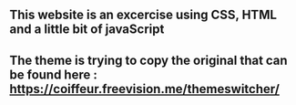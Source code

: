 ## This website is an excercise using CSS, HTML and a little bit of javaScript
## The theme is trying to copy the original that can be found here : https://coiffeur.freevision.me/themeswitcher/ 
